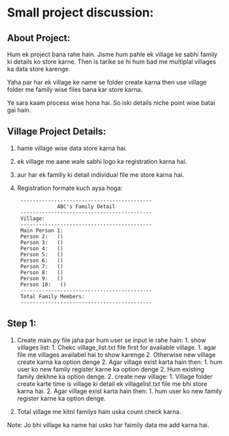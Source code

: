 # Small project discussion:

## About Project:

Hum ek project bana rahe hain. Jisme hum pahle ek village ke sabhi family ki details ko store karne. Then is tarike se hi hum bad me multiplal villages ka data store karenge.

Yaha par har ek village ke name se folder create karna then use village folder me family wise files bana kar store karna.

Ye sara kaam process wise hona hai. So iski details niche point wise batai gai hain.

## Village Project Details:

1. hame village wise data store karna hai.
1. ek village me aane wale sabhi logo ka registration karna hai.
1. aur har ek familiy ki detail individual file me store karna hai.
1. Registration formate kuch aysa hoga:

        -------------------------------------------
                    ABC's Family Detail
        -------------------------------------------
        Village:
        -------------------------------------------
        Main Person 1:
        Person 2:   ()
        Person 3:   ()
        Person 4:   ()
        Person 5:   ()
        Person 6:   ()
        Person 7:   ()
        Person 8:   ()
        Person 9:   ()
        Person 10:   ()
        -------------------------------------------
        Total Family Members:
        -------------------------------------------
## Step 1:

1. Create main.py file jaha par hum user se input le rahe hain:
        1. show villages list:
                1. Chekc village_list.txt file first for available village.
                        1. agar file me villages availabel hai to show karenge
                        2. Otherwise new village create karna ka option denge
                2. Agar village exist karta hain then: 
                        1. hum user ko new family register karne ka option denge
                        2. Hum existing family dekhne ka option denge.
        2. create new village:
                1. Village folder create karte time is village ki detail ek villagelist.txt file me bhi store karna hai.
                2. Agar village exist karta hain then: 
                        1. hum user ko new family register karne ka option denge.

1. Total village me kitni familys hain uska count check karna.

Note: Jo bhi village ka name hai usko har faimily data me add karna hai.
